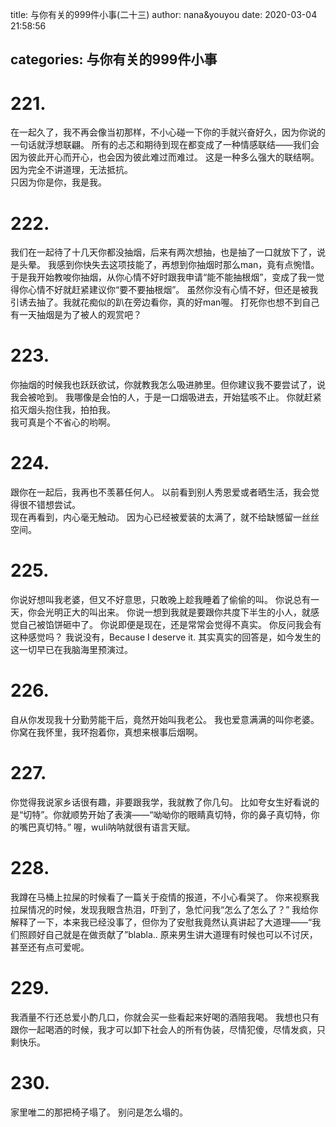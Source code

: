 title: 与你有关的999件小事(二十三)
author: nana&youyou
date: 2020-03-04 21:58:56

categories: 与你有关的999件小事
---

# 221.

在一起久了，我不再会像当初那样，不小心碰一下你的手就兴奋好久，因为你说的一句话就浮想联翩。
所有的忐忑和期待到现在都变成了一种情感联结——我们会因为彼此开心而开心，也会因为彼此难过而难过。
这是一种多么强大的联结啊。因为完全不讲道理，无法抵抗。<br>只因为你是你，我是我。<!-- more -->

# 222.

我们在一起待了十几天你都没抽烟，后来有两次想抽，也是抽了一口就放下了，说是头晕。
我感到你快失去这项技能了，再想到你抽烟时那么man，竟有点惋惜。
于是我开始教唆你抽烟，从你心情不好时跟我申请“能不能抽根烟”，变成了我一觉得你心情不好就赶紧建议你“要不要抽根烟”。
虽然你没有心情不好，但还是被我引诱去抽了。我就花痴似的趴在旁边看你，真的好man喔。
打死你也想不到自己有一天抽烟是为了被人的观赏吧？

# 223.

你抽烟的时候我也跃跃欲试，你就教我怎么吸进肺里。但你建议我不要尝试了，说我会被呛到。
我哪像是会怕的人，于是一口烟吸进去，开始猛咳不止。
你就赶紧掐灭烟头抱住我，拍拍我。<br>我可真是个不省心的哟啊。

# 224.

跟你在一起后，我再也不羡慕任何人。
以前看到别人秀恩爱或者晒生活，我会觉得很不错想尝试。<br>现在再看到，内心毫无触动。
因为心已经被爱装的太满了，就不给缺憾留一丝丝空间。

# 225.

你说好想叫我老婆，但又不好意思，只敢晚上趁我睡着了偷偷的叫。
你说总有一天，你会光明正大的叫出来。
你说一想到我就是要跟你共度下半生的小人，就感觉自己被馅饼砸中了。
你说即便是现在，还是常常会觉得不真实。
你反问我会有这种感觉吗？
我说没有，Because I deserve it.
其实真实的回答是，如今发生的这一切早已在我脑海里预演过。

# 226.

自从你发现我十分勤劳能干后，竟然开始叫我老公。
我也爱意满满的叫你老婆。
你窝在我怀里，我环抱着你，真想来根事后烟啊。

# 227.

你觉得我说家乡话很有趣，非要跟我学，我就教了你几句。
比如夸女生好看说的是“切特”。你就顺势开始了表演——“呦呦你的眼睛真切特，你的鼻子真切特，你的嘴巴真切特。”
喔，wuli呐呐就很有语言天赋。

# 228.

我蹲在马桶上拉屎的时候看了一篇关于疫情的报道，不小心看哭了。
你来视察我拉屎情况的时候，发现我眼含热泪，吓到了，急忙问我“怎么了怎么了？”
我给你解释了一下，本来我已经没事了，但你为了安慰我竟然认真讲起了大道理——“我们照顾好自己就是在做贡献了”blabla..
原来男生讲大道理有时候也可以不讨厌，甚至还有点可爱呢。

# 229.

我酒量不行还总爱小酌几口，你就会买一些看起来好喝的酒陪我喝。
我想也只有跟你一起喝酒的时候，我才可以卸下社会人的所有伪装，尽情犯傻，尽情发疯，只剩快乐。

# 230.

家里唯二的那把椅子塌了。
别问是怎么塌的。